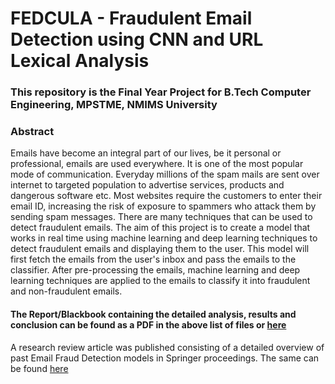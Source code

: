 # FEDCULA - Fraudulent Email Detection using CNN and URL Lexical Analysis

### This repository is the Final Year Project for B.Tech Computer Engineering, MPSTME, NMIMS  University

### Abstract

Emails have become an integral part of our lives, be it personal or professional, emails are used everywhere. It is one of the most popular mode of communication. Everyday millions of the spam mails are sent over internet to targeted population to advertise services, products and dangerous software etc. Most websites require the customers to enter their email ID, increasing the risk of exposure to spammers who attack them by sending spam messages. There are many techniques that can be used to detect fraudulent emails. The aim of this project is to create a model that works in real time using machine learning and deep learning techniques to detect fraudulent emails and displaying them to the user. This model will first fetch the emails from the user's inbox and pass the emails to the classifier. After pre-processing the emails, machine learning and deep learning techniques are applied to the emails to classify it into fraudulent and non-fraudulent emails.

#### The Report/Blackbook containing the detailed analysis, results and conclusion can be found as a PDF in the above list of files or [here](https://github.com/HiteshSoneji/FEDCULA---Fraudulent-Email-Detection-using-CNN-and-URL-Lexical-Analysis/blob/main/FEDCULA-Blackbook.pdf)

A research review article was published consisting of a detailed overview of past Email Fraud Detection models in Springer proceedings. The same can be found [here](https://link.springer.com/chapter/10.1007/978-981-16-6890-6_9)
